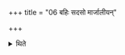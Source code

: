 +++
title = "06 बहिः सदसो मार्जालीयन्"

+++

<details><summary>थिते</summary>

6. (He prepares) the Mārjālīya (Dhiṣṇya) out side the Sadas, on the southern end of the altar, parallel to the Āgnīdhrīya (Dhiṣṇya), leaving along the south enough room for moving about.  
</details>
